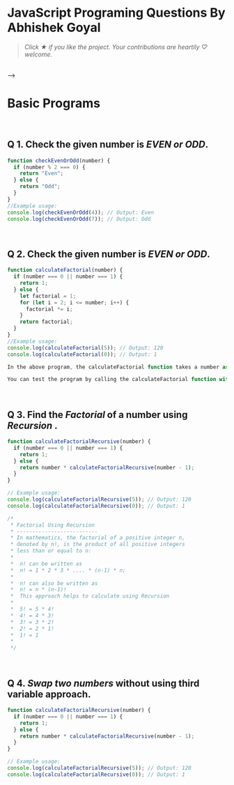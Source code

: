 # JavaScript Programing Questions By Abhishek Goyal

> _Click &#9733; if you like the project. Your contributions are heartily ♡ welcome._

<br/>

<!-- ## Table of Contents

<!--
* [Introduction](#-1-introduction)
* [Variables](#-2-variables)
* [Data types](#-3-data-types)
* [Operators](#-4-operators)
* [Numbers](#-5-numbers)
* [String](#-6-string)
* [Array](#-7-array)
* [Regular Expression](#-8-regular-expression)
* [Functions](#-9-functions)
* [Events](#-10-events)
* [Objects](#-11-objects)
* [Window and Document Object](#-12-window-and-document-object)
* [Classes](#-13-classes)
* [Error Handling](#-14-error-handling)
* [Promises](#-15-promises)
* [Collections](#-16-collections)
* [Modules](#-17-modules)
* [Miscellaneous](#-18-miscellaneous) --> -->

<br/>

# Basic Programs

<br/>

## Q 1. Check the given number is **_EVEN or ODD_**.

```js
function checkEvenOrOdd(number) {
  if (number % 2 === 0) {
    return "Even";
  } else {
    return "Odd";
  }
}
//Example usage:
console.log(checkEvenOrOdd(4)); // Output: Even
console.log(checkEvenOrOdd(7)); // Output: Odd
```

<br/>

## Q 2. Check the given number is **_EVEN or ODD_**.

```js
function calculateFactorial(number) {
  if (number === 0 || number === 1) {
    return 1;
  } else {
    let factorial = 1;
    for (let i = 2; i <= number; i++) {
      factorial *= i;
    }
    return factorial;
  }
}
//Example usage:
console.log(calculateFactorial(5)); // Output: 120
console.log(calculateFactorial(0)); // Output: 1

In the above program, the calculateFactorial function takes a number as an argument and calculates its factorial. If the number is 0 or 1, the factorial is 1. Otherwise, a for loop is used to iterate from 2 to the given number, multiplying each number to the factorial variable. The final factorial value is returned.

You can test the program by calling the calculateFactorial function with different numbers. In the example above, it is called with 5 and 0, and it returns the factorial values of 120 and 1, respectively.

```

<br/>

## Q 3. Find the **_Factorial_** of a number using **_Recursion_** .

```js
function calculateFactorialRecursive(number) {
  if (number === 0 || number === 1) {
    return 1;
  } else {
    return number * calculateFactorialRecursive(number - 1);
  }
}

// Example usage:
console.log(calculateFactorialRecursive(5)); // Output: 120
console.log(calculateFactorialRecursive(0)); // Output: 1

/*
 * Factorial Using Recursion
 * --------------------------
 * In mathematics, the factorial of a positive integer n,
 * denoted by n!, is the product of all positive integers
 * less than or equal to n:
 *
 *  n! can be written as
 *  n! = 1 * 2 * 3 * .... * (n-1) * n;
 *
 *  n! can also be written as
 *  n! = n * (n-1)!
 *  This approach helps to calculate using Recursion
 *
 *  5! = 5 * 4!
 *  4! = 4 * 3!
 *  3! = 3 * 2!
 *  2! = 2 * 1!
 *  1! = 1
 *
 */
```

<br/>

## Q 4. **_Swap two numbers_** without using third variable approach.

```js
function calculateFactorialRecursive(number) {
  if (number === 0 || number === 1) {
    return 1;
  } else {
    return number * calculateFactorialRecursive(number - 1);
  }
}

// Example usage:
console.log(calculateFactorialRecursive(5)); // Output: 120
console.log(calculateFactorialRecursive(0)); // Output: 1
```
